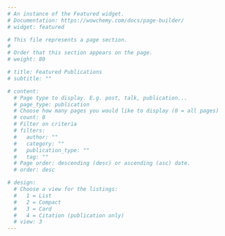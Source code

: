 ```yaml
---
# An instance of the Featured widget.
# Documentation: https://wowchemy.com/docs/page-builder/
# widget: featured

# This file represents a page section.
#
# Order that this section appears on the page.
# weight: 80

# title: Featured Publications
# subtitle: ""

# content:
  # Page type to display. E.g. post, talk, publication...
  # page_type: publication
  # Choose how many pages you would like to display (0 = all pages)
  # count: 0
  # Filter on criteria
  # filters:
  #   author: ""
  #   category: ""
  #   publication_type: ""
  #   tag: ""
  # Page order: descending (desc) or ascending (asc) date.
  # order: desc

# design:
  # Choose a view for the listings:
  #   1 = List
  #   2 = Compact
  #   3 = Card
  #   4 = Citation (publication only)
  # view: 3
---
```

